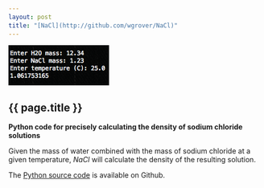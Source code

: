 ```yaml
---
layout: post
title: "[NaCl](http://github.com/wgrover/NaCl)"
---
```


[![](images/NaCl.png)](http://github.com/wgrover/NaCl)

{{ page.title }}
----------------

**Python code for precisely calculating the density of sodium chloride solutions**

Given the mass of water combined with the mass of sodium chloride at a given temperature, *NaCl* will calculate the density of the resulting solution.

The [Python source code](http://github.com/wgrover/NaCl) is available on Github.